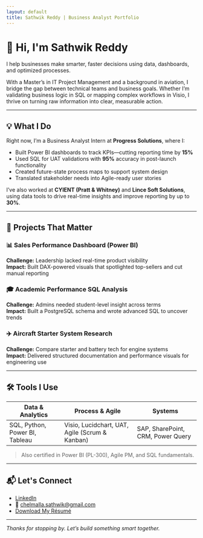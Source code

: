```yaml
---
layout: default
title: Sathwik Reddy | Business Analyst Portfolio
---
```


# 👋 Hi, I'm Sathwik Reddy

I help businesses make smarter, faster decisions using data, dashboards, and optimized processes.

With a Master’s in IT Project Management and a background in aviation, I bridge the gap between technical teams and business goals. Whether I’m validating business logic in SQL or mapping complex workflows in Visio, I thrive on turning raw information into clear, measurable action.

---

## 💡 What I Do

Right now, I’m a Business Analyst Intern at **Progress Solutions**, where I:

- Built Power BI dashboards to track KPIs—cutting reporting time by **15%**
- Used SQL for UAT validations with **95%** accuracy in post-launch functionality
- Created future-state process maps to support system design
- Translated stakeholder needs into Agile-ready user stories

I’ve also worked at **CYIENT (Pratt & Whitney)** and **Lince Soft Solutions**, using data tools to drive real-time insights and improve reporting by up to **30%**.

---

## 🚀 Projects That Matter

### 📊 Sales Performance Dashboard (Power BI)
**Challenge:** Leadership lacked real-time product visibility  
**Impact:** Built DAX-powered visuals that spotlighted top-sellers and cut manual reporting

### 🎓 Academic Performance SQL Analysis
**Challenge:** Admins needed student-level insight across terms  
**Impact:** Built a PostgreSQL schema and wrote advanced SQL to uncover trends

### ✈️ Aircraft Starter System Research
**Challenge:** Compare starter and battery tech for engine systems  
**Impact:** Delivered structured documentation and performance visuals for engineering use

---

## 🛠️ Tools I Use

| Data & Analytics | Process & Agile | Systems |
|------------------|------------------|---------|
| SQL, Python, Power BI, Tableau | Visio, Lucidchart, UAT, Agile (Scrum & Kanban) | SAP, SharePoint, CRM, Power Query |

> Also certified in Power BI (PL-300), Agile PM, and SQL fundamentals.

---

## 📬 Let's Connect

- [LinkedIn](https://www.linkedin.com/in/sathwik-reddy7)  
- 📧 chelmalla.sathwik@gmail.com  
- [Download My Résumé](/resume.pdf)

---

*Thanks for stopping by. Let’s build something smart together.*

